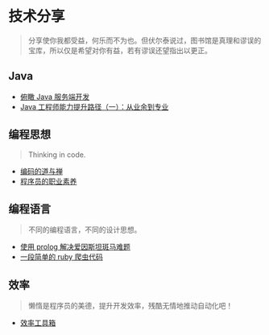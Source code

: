 # 技术分享

> 分享使你我都受益，何乐而不为也。但伏尔泰说过，图书馆是真理和谬误的宝库，所以仅是希望对你有益，若有谬误还望指出以更正。

<!-- ## Hello World

> 打开计算机编程这扇大门。

* [计算机编程：自底向上方法](docs/world/自底向上方法.md)  -->

## Java

* [俯瞰 Java 服务端开发](docs/java/俯瞰Java服务端开发.md)
* [Java 工程师能力提升路径（一）：从业余到专业](docs/java/part_one_of_java_engineer_path.md)

## 编程思想

> Thinking in code.

* [编码的道与禅](docs/thinking/编码的道与禅.md)
* [程序员的职业素养](docs/thinking/程序员的职业素养.md)

## 编程语言

> 不同的编程语言，不同的设计思想。

* [使用 prolog 解决爱因斯坦斑马难题](docs/lang/使用prolog解决爱因斯坦斑马难题.md)
* [一段简单的 ruby 爬虫代码](docs/lang/一段简单的ruby爬虫代码.md)

## 效率

> 懒惰是程序员的美德，提升开发效率，残酷无情地推动自动化吧！

* [效率工具箱](docs/tools/我的效率工具箱.md)